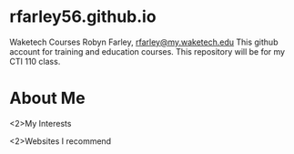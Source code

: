 # rfarley56.github.io
Waketech Courses
Robyn Farley, rfarley@my.waketech.edu
This github account for training and education courses.
This repository will be for my CTI 110 class.

<h1>About Me</h1>

<2>My Interests</h2>

<2>Websites I recommend</h2>

